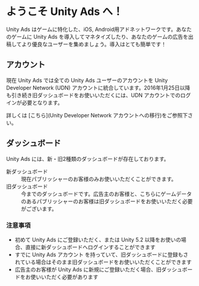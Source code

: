 # ようこそ Unity Ads へ！

Unity Ads はゲームに特化した、iOS, Android用アドネットワークです。あなたのゲームに Unity Ads を導入してマネタイズしたり、あなたのゲームの広告を出稿してより優良なユーザーを集めましょう。導入はとても簡単です！

## アカウント
現在 Unity Ads では全ての Unity Ads ユーザーのアカウントを Unity Developer Network (UDN) アカウントに統合しています。2016年1月25日以降も引き続き旧ダッシュボードをお使いいただくには、UDN アカウントでのログインが必要となります。

詳しくは [こちら](Unity Developer Network アカウントへの移行)をご参照下さい。

## ダッシュボード 
Unity Ads には、新・旧2種類のダッシュボードが存在しております。

<dl>
  <dt>新ダッシュボード</dt>
  <dd>現在パブリッシャーのお客様のみお使いいただくことができます。</dd>
  <dt>旧ダッシュボード</dt>
  <dd>今までのダッシュボードです。広告主のお客様と、こちらにゲームデータのあるパブリッシャーのお客様は旧ダッシュボードをお使いいただく必要がございます。</dd>
</dl>

### 注意事項
- 初めて Unity Ads にご登録いただく、または Unity 5.2 以降をお使いの場合、直接に新ダッシュボードへログインすることができます
- すでに Unity Ads アカウント を持っていて、旧ダッシュボードに登録もされている場合はそのまま旧ダッシュボードをお使いいただくことができます
- 広告主のお客様が Unity Ads に新規にご登録いただく場合、旧ダッシュボードをお使いいただく必要があります
